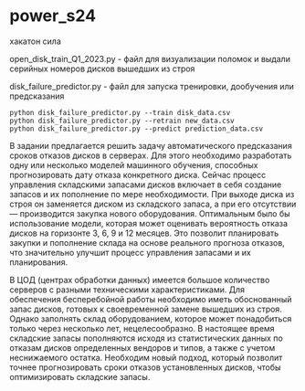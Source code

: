 # power_s24
хакатон сила


open_disk_train_Q1_2023.py - файл для визуализации поломок и выдали серийных номеров дисков вышедших из строя

disk_failure_predictor.py - файл  для запуска тренировки, дообучения или предсказания

    python disk_failure_predictor.py --train disk_data.csv
    python disk_failure_predictor.py --retrain new_data.csv
    python disk_failure_predictor.py --predict prediction_data.csv








В задании предлагается решить задачу автоматического предсказания сроков отказов дисков в
серверах. Для этого необходимо разработать одну или несколько моделей машинного обучения,
способных прогнозировать дату отказа конкретного диска.
Сейчас процесс управления складскими запасами дисков включает в себя создание запасов и их
пополнение по мере необходимости. При выходе диска из строя он заменяется диском из складского
запаса, а при его отсутствии — производится закупка нового оборудования.
Оптимальным было бы использование модели, которая может оценивать вероятность отказа дисков на
горизонте 3, 6, 9 и 12 месяцев. Это позволит планировать закупки и пополнение склада на основе
реального прогноза отказов, что значительно улучшит процесс управления запасами и их планирования.


В ЦОД (центрах обработки данных) имеется большое количество серверов с разными техническими
характеристиками. Для обеспечения бесперебойной работы необходимо иметь обоснованный запас
дисков, готовых к своевременной замене вышедших из строя. Однако заполнять склад
оборудованием, которое может понадобиться только через несколько лет, нецелесообразно. В
настоящее время складские запасы пополняются исходя из статистических данных по отказам дисков
определенных вендоров и типов, а также с учетом неснижаемого остатка. Необходим новый подход,
который позволит точнее прогнозировать сроки отказов установленных дисков, чтобы
оптимизировать складские запасы.
